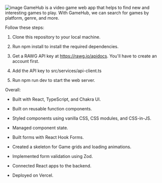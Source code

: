 ![image](https://github.com/haswanth14/game-hub/assets/79705655/6c6a65de-a532-4fb4-97a3-0ebe8b1f3f51)
GameHub is a video game web app that helps to find new and interesting games to play. With GameHub, we can search for games by platform, genre, and more.


Follow these steps:

1. Clone this repository to your local machine.

2. Run npm install to install the required dependencies.

3. Get a RAWG API key at https://rawg.io/apidocs. You'll have to create an account first.

4. Add the API key to src/services/api-client.ts

5. Run npm run dev to start the web server.


Overall:

- Built with React, TypeScript, and Chakra UI. 

- Built on reusable function components. 

- Styled components using vanilla CSS, CSS modules, and CSS-in-JS. 

- Managed component state. 

- Built forms with React Hook Forms. 

- Created a skeleton for Game grids and loading animations. 

- Implemented form validation using Zod. 

- Connected React apps to the backend. 

- Deployed on Vercel.
